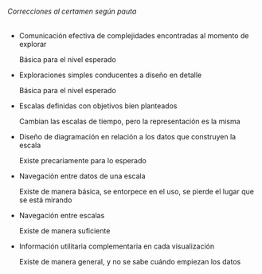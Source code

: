 ###### Correcciones al certamen según pauta

- Comunicación efectiva de complejidades encontradas al momento de explorar

	Básica para el nivel esperado

- Exploraciones simples conducentes a diseño en detalle

	Básica para el nivel esperado

- Escalas definidas con objetivos bien planteados

	Cambian las escalas de tiempo, pero la representación es la misma

- Diseño de diagramación en relación a los datos que construyen la escala

	Existe precariamente para lo esperado

- Navegación entre datos de una escala                                

  Existe de manera básica, se entorpece en el uso, se pierde el lugar que se está mirando

- Navegación entre escalas                                            

  Existe de manera suficiente

- Información utilitaria complementaria en cada visualización  

  Existe de manera general, y no se sabe cuándo empiezan los datos
